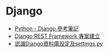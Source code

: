 # Django

- [Python - Django 參考筆記](https://ithelp.ithome.com.tw/articles/10266447)
- [Django REST Framework 專案建立](https://ithelp.ithome.com.tw/articles/10272134)
- [認識Django資料庫設定及settings.py](https://ithelp.ithome.com.tw/articles/10234292)